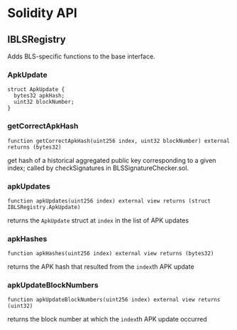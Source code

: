 # Solidity API

## IBLSRegistry

Adds BLS-specific functions to the base interface.

### ApkUpdate

```solidity
struct ApkUpdate {
  bytes32 apkHash;
  uint32 blockNumber;
}
```

### getCorrectApkHash

```solidity
function getCorrectApkHash(uint256 index, uint32 blockNumber) external returns (bytes32)
```

get hash of a historical aggregated public key corresponding to a given index;
called by checkSignatures in BLSSignatureChecker.sol.

### apkUpdates

```solidity
function apkUpdates(uint256 index) external view returns (struct IBLSRegistry.ApkUpdate)
```

returns the `ApkUpdate` struct at `index` in the list of APK updates

### apkHashes

```solidity
function apkHashes(uint256 index) external view returns (bytes32)
```

returns the APK hash that resulted from the `index`th APK update

### apkUpdateBlockNumbers

```solidity
function apkUpdateBlockNumbers(uint256 index) external view returns (uint32)
```

returns the block number at which the `index`th APK update occurred


